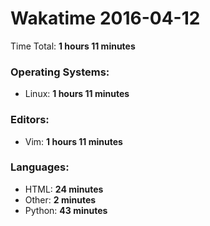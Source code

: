 # Wakatime 2016-04-12

Time Total: **1 hours 11 minutes**

### Operating Systems:
- Linux: **1 hours 11 minutes** 

### Editors:
- Vim: **1 hours 11 minutes** 

### Languages:
- HTML: **24 minutes** 
- Other: **2 minutes** 
- Python: **43 minutes** 

